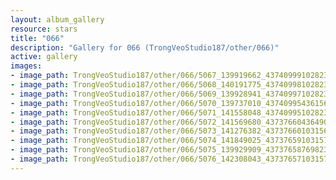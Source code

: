 ```yaml
---
layout: album_gallery
resource: stars
title: "066"
description: "Gallery for 066 (TrongVeoStudio187/other/066)"
active: gallery
images:
- image_path: TrongVeoStudio187/other/066/5067_139919662_437409991028230_2014433386136976171_n.jpg
- image_path: TrongVeoStudio187/other/066/5068_140191775_437409981028231_2751945940495324237_n.jpg
- image_path: TrongVeoStudio187/other/066/5069_139928941_437409971028232_8651097580465199515_n.jpg
- image_path: TrongVeoStudio187/other/066/5070_139737010_437409954361567_2737799190918613234_n.jpg
- image_path: TrongVeoStudio187/other/066/5071_141558048_437409951028234_6595573442666462702_n.jpg
- image_path: TrongVeoStudio187/other/066/5072_141569680_437376604364902_3226903022306165578_n.jpg
- image_path: TrongVeoStudio187/other/066/5073_141276382_437376601031569_2954362464888472402_n.jpg
- image_path: TrongVeoStudio187/other/066/5074_141849025_437376591031570_289715883652019423_n.jpg
- image_path: TrongVeoStudio187/other/066/5075_139929909_437376587698237_1537062561602188948_n.jpg
- image_path: TrongVeoStudio187/other/066/5076_142308043_437376571031572_6930910193287559064_n.jpg
---
```

